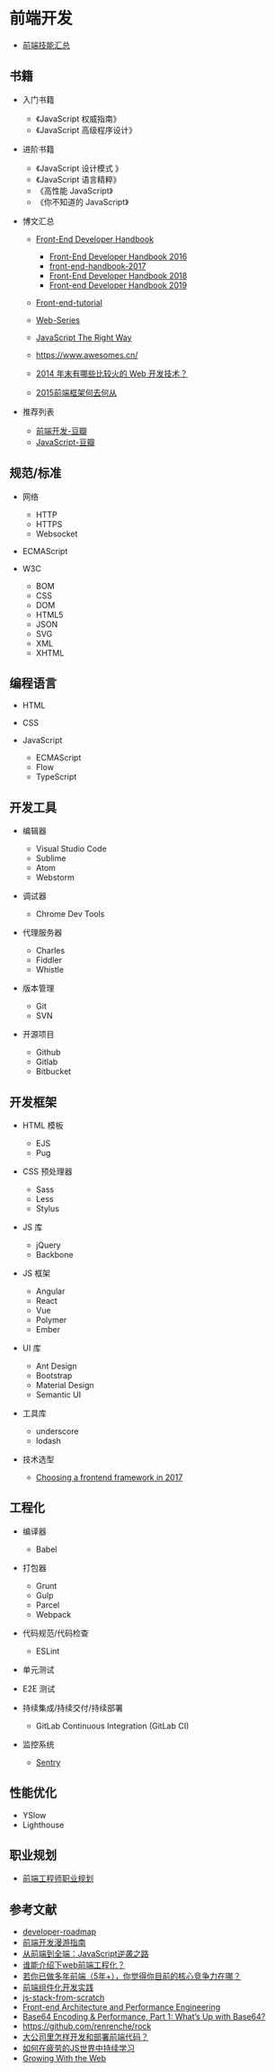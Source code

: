 前端开发
========

- [前端技能汇总](https://github.com/JacksonTian/fks)

## 书籍

- 入门书籍

    - 《JavaScript 权威指南》
    - 《JavaScript 高级程序设计》

- 进阶书籍

    - 《JavaScript 设计模式 》
    - 《JavaScript 语言精粹》
    - 《高性能 JavaScript》
    - 《你不知道的 JavaScript》

- 博文汇总

    - [Front-End Developer Handbook](https://www.frontendhandbook.com/)

        - [Front-End Developer Handbook 2016](https://frontendmasters.com/books/front-end-handbook/2016/)
        - [front-end-handbook-2017](https://github.com/xitu/front-end-handbook-2017)
        - [Front-End Developer Handbook 2018](https://frontendmasters.com/books/front-end-handbook/2018/)
        - [Front-end Developer Handbook 2019](https://frontendmasters.com/books/front-end-handbook/2019/)

    - [Front-end-tutorial](https://github.com/windiest/Front-end-tutorial)
    - [Web-Series](https://github.com/wxyyxc1992/Web-Series)
    - [JavaScript The Right Way](http://jstherightway.org/)
    - https://www.awesomes.cn/
    - [2014 年末有哪些比较火的 Web 开发技术？](https://www.zhihu.com/question/26644904/answer/33634518)
    - [2015前端框架何去何从](http://www.cnblogs.com/sskyy/p/4264371.html)

- 推荐列表

    - [前端开发-豆瓣](https://book.douban.com/tag/%E5%89%8D%E7%AB%AF%E5%BC%80%E5%8F%91?type=S)
    - [JavaScript-豆瓣](https://book.douban.com/tag/JavaScript?start=20&type=S)

## 规范/标准

- 网络

    - HTTP
    - HTTPS
    - Websocket

- ECMAScript
- W3C

    - BOM
    - CSS
    - DOM
    - HTML5
    - JSON
    - SVG
    - XML
    - XHTML

## 编程语言

- HTML
- CSS
- JavaScript

    - ECMAScript
    - Flow
    - TypeScript

## 开发工具

- 编辑器

    - Visual Studio Code
    - Sublime
    - Atom
    - Webstorm

- 调试器

    - Chrome Dev Tools

- 代理服务器

    - Charles
    - Fiddler
    - Whistle
    
- 版本管理

    - Git
    - SVN

- 开源项目

    - Github
    - Gitlab
    - Bitbucket

## 开发框架

- HTML 模板

    - EJS
    - Pug

- CSS 预处理器

    - Sass
    - Less
    - Stylus

- JS 库

    - jQuery
    - Backbone

- JS 框架

    - Angular
    - React
    - Vue
    - Polymer
    - Ember

- UI 库

    - Ant Design
    - Bootstrap
    - Material Design
    - Semantic UI

- 工具库

    - underscore
    - lodash

- 技术选型

    - [Choosing a frontend framework in 2017](https://medium.com/this-dot-labs/building-modern-web-applications-in-2017-791d2ef2e341)

## 工程化

- 编译器

    - Babel

- 打包器

    - Grunt
    - Gulp
    - Parcel
    - Webpack

- 代码规范/代码检查

    - ESLint

- 单元测试
- E2E 测试

- 持续集成/持续交付/持续部署

    - GitLab Continuous Integration (GitLab CI)

- 监控系统

    - [Sentry](https://github.com/getsentry/sentry)

## 性能优化

- YSlow
- Lighthouse

## 职业规划

- [前端工程师职业规划](https://github.com/xiaojue/careerLive/blob/master/data/Transcript.md)

## 参考文献

- [developer-roadmap](https://github.com/kamranahmedse/developer-roadmap)
- [前端开发漫游指南](https://www.yuque.com/fe9/basic/iwtzab)
- [从前端到全端：JavaScript逆袭之路](https://techblog.toutiao.com/2018/05/25/cong-qian-duan-dao-quan-duan-javascriptni-xi-zhi-lu/)
- [谁能介绍下web前端工程化？](https://www.zhihu.com/question/24558375/answer/139490316)
- [若你已做多年前端（5年+），你觉得你目前的核心竞争力在哪？](https://www.zhihu.com/question/53542412/answer/136249818)
- [前端组件化开发实践](http://tech.meituan.com/frontend-component-practice.html)
- [js-stack-from-scratch](https://github.com/verekia/js-stack-from-scratch)
- [Front-end Architecture and Performance Engineering](https://csswizardry.com/)
- [Base64 Encoding & Performance, Part 1: What’s Up with Base64?](https://csswizardry.com/2017/02/base64-encoding-and-performance/)
- https://github.com/renrenche/rock
- [大公司里怎样开发和部署前端代码？](https://www.zhihu.com/question/20790576)
- [如何在疲劳的JS世界中持续学习](https://juejin.im/post/5ae97bd05188256719521ae0#heading-1)
- [Growing With the Web](https://www.growingwiththeweb.com/)
